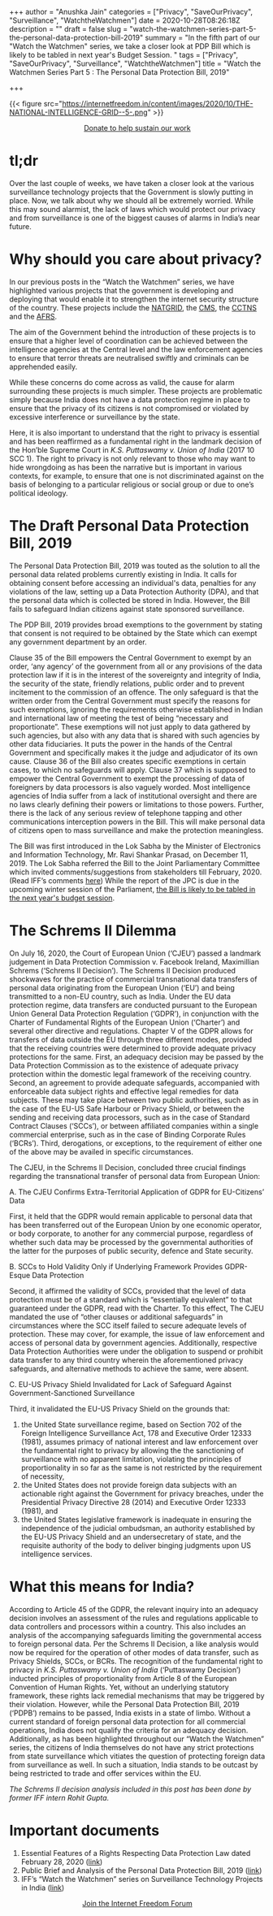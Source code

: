 +++
author = "Anushka Jain"
categories = ["Privacy", "SaveOurPrivacy", "Surveillance", "WatchtheWatchmen"]
date = 2020-10-28T08:26:18Z
description = ""
draft = false
slug = "watch-the-watchmen-series-part-5-the-personal-data-protection-bill-2019"
summary = "In the fifth part of our \"Watch the Watchmen\" series, we take a closer look at PDP Bill which is likely to be tabled in next year's Budget Session. "
tags = ["Privacy", "SaveOurPrivacy", "Surveillance", "WatchtheWatchmen"]
title = "Watch the Watchmen Series Part 5 : The Personal Data Protection Bill, 2019"

+++


{{< figure src="https://internetfreedom.in/content/images/2020/10/THE-NATIONAL-INTELLIGENCE-GRID--5-.png" >}}



<div style="text-align:center;">
    <a href="https://internetfreedom.in/donate/" class="button">Donate to help sustain our work</a>
</div>



# tl;dr

Over the last couple of weeks, we have taken a closer look at the various surveillance technology projects that the Government is slowly putting in place. Now, we talk about why we should all be extremely worried. While this may sound alarmist, the lack of laws which would protect our privacy and from surveillance is one of the biggest causes of alarms in India’s near future. 

# Why should you care about privacy?

In our previous posts in the “Watch the Watchmen” series, we have highlighted various projects that the government is developing and deploying that would enable it to strengthen the internet security structure of the country. These projects include the [NATGRID](https://internetfreedom.in/watch-the-watchmen-part-1-the-national-intelligence-grid/), the [CMS](https://internetfreedom.in/watch-the-watchmen-series-part-2-the-centralised-monitoring-system/), the [CCTNS](https://internetfreedom.in/watch-the-watchmen-part-3/) and the [AFRS](https://internetfreedom.in/watch-the-watchmen-series-part-4-the-national-automated-facial-recognition-system/). 

The aim of the Government behind the introduction of these projects is to ensure that a higher level of coordination can be achieved between the intelligence agencies at the Central level and the law enforcement agencies to ensure that terror threats are neutralised swiftly and criminals can be apprehended easily. 

While these concerns do come across as valid, the cause for alarm surrounding these projects is much simpler. These projects are problematic simply because India does not have a data protection regime in place to ensure that the privacy of its citizens is not compromised or violated by excessive interference or surveillance by the state. 

Here, it is also important to understand that the right to privacy is essential and has been reaffirmed as a fundamental right in the landmark decision of the Hon’ble Supreme Court in _K.S. Puttaswamy v. Union of India_ (2017 10 SCC 1). The right to privacy is not only relevant to those who may want to hide wrongdoing as has been the narrative but is important in various contexts, for example, to ensure that one is not discriminated against on the basis of belonging to a particular religious or social group or due to one’s political ideology. 

# The Draft Personal Data Protection Bill, 2019

The Personal Data Protection Bill, 2019 was touted as the solution to all the personal data related problems currently existing in India. It calls for obtaining consent before accessing an individual's data, penalties for any violations of the law, setting up a Data Protection Authority (DPA), and that the personal data which is collected be stored in India. However, the Bill fails to safeguard Indian citizens against state sponsored surveillance.

The PDP Bill, 2019 provides broad exemptions to the government by stating that consent is not required to be obtained by the State which can exempt any government department by an order.

Clause 35 of the Bill empowers the Central Government to exempt by an order, ‘any agency’ of the government from all or any provisions of the data protection law if it is in the interest of the sovereignty and integrity of India, the security of the state, friendly relations, public order and to prevent incitement to the commission of an offence. The only safeguard is that the written order from the Central Government must specify the reasons for such exemptions, ignoring the requirements otherwise established in Indian and international law of meeting the test of being “necessary and proportionate”. These exemptions will not just apply to data gathered by such agencies, but also with any data that is shared with such agencies by other data fiduciaries. It puts the power in the hands of the Central Government and specifically makes it the judge and adjudicator of its own cause. Clause 36 of the Bill also creates specific exemptions in certain cases, to which no safeguards will apply. Clause 37 which is supposed to empower the Central Government to exempt the processing of data of foreigners by data processors is also vaguely worded. Most intelligence agencies of India suffer from a lack of institutional oversight and there are no laws clearly defining their powers or limitations to those powers. Further, there is the lack of any serious review of telephone tapping and other communications interception powers in the Bill. This will make personal data of citizens open to mass surveillance and make the protection meaningless. 

The Bill was first introduced in the Lok Sabha by the Minister of Electronics and Information Technology, Mr. Ravi Shankar Prasad, on December 11, 2019. The Lok Sabha referred the Bill to the Joint Parliamentary Committee which invited comments/suggestions from stakeholders till February, 2020. (Read IFF’s comments [here](https://internetfreedom.in/essential-features-of-a-rights-respecting-data-protection-law/)) While the report of the JPC is due in the upcoming winter session of the Parliament, [the Bill is likely to be tabled in the next year's budget session](https://economictimes.indiatimes.com/tech/internet/personal-data-protection-bill-likely-to-be-tabled-in-parliament-in-budget-session/articleshow/78477401.cms?from=mdr). 

# The Schrems II Dilemma

On July 16, 2020, the Court of European Union (‘CJEU’) passed a landmark judgement in Data Protection Commission v. Facebook Ireland, Maximillian Schrems (‘Schrems II Decision’). The Schrems II Decision produced shockwaves for the practice of commercial transnational data transfers of personal data originating from the European Union (‘EU’) and being transmitted to a non-EU country, such as India. Under the EU data protection regime, data transfers are conducted pursuant to the European Union General Data Protection Regulation (‘GDPR’), in conjunction with the Charter of Fundamental Rights of the European Union (‘Charter’) and several other directive and regulations. Chapter V of the GDPR allows for transfers of data outside the EU through three different modes, provided that the receiving countries were determined to provide adequate privacy protections for the same. First, an adequacy decision may be passed by the Data Protection Commission as to the existence of adequate privacy protection within the domestic legal framework of the receiving country. Second, an agreement to provide adequate safeguards, accompanied with enforceable data subject rights and effective legal remedies for data subjects. These may take place between two public authorities, such as in the case of the EU-US Safe Harbour or Privacy Shield, or between the sending and receiving data processors, such as in the case of Standard Contract Clauses (‘SCCs’), or between affiliated companies within a single commercial enterprise, such as in the case of Binding Corporate Rules (‘BCRs’). Third, derogations, or exceptions, to the requirement of either one of the above may be availed in specific circumstances. 

The CJEU, in the Schrems II Decision, concluded three crucial findings regarding the transnational transfer of personal data from European Union:

A. The CJEU Confirms Extra-Territorial Application of GDPR for EU-Citizens’ Data

First, it held that the GDPR would remain applicable to personal data that has been transferred out of the European Union by one economic operator, or body corporate, to another for any commercial purpose, regardless of whether such data may be processed by the governmental authorities of the latter for the purposes of public security, defence and State security. 

B. SCCs to Hold Validity Only if Underlying Framework Provides GDPR-Esque Data Protection

Second, it affirmed the validity of SCCs, provided that the level of data protection must be of a standard which is “essentially equivalent” to that guaranteed under the GDPR, read with the Charter. To this effect, The CJEU mandated the use of “other clauses or additional safeguards” in circumstances where the SCC itself failed to secure adequate levels of protection. These may cover, for example, the issue of law enforcement and access of personal data by government agencies. Additionally, respective Data Protection Authorities were under the obligation to suspend or prohibit data transfer to any third country wherein the aforementioned privacy safeguards, and alternative methods to achieve the same, were absent. 

C. EU-US Privacy Shield Invalidated for Lack of Safeguard Against Government-Sanctioned Surveillance

Third, it invalidated the EU-US Privacy Shield on the grounds that:

1. the United State surveillance regime, based on  Section 702 of the Foreign Intelligence Surveillance Act, 178 and Executive Order 12333 (1981), assumes primacy of national interest and law enforcement over the fundamental right to privacy by allowing the the sanctioning of surveillance with no apparent limitation, violating the principles of proportionality in so far as the same is not restricted by the requirement of necessity,
2. the United States does not provide foreign data subjects with an actionable right against the Government for privacy breaches, under the Presidential Privacy Directive 28 (2014) and Executive Order 12333 (1981), and
3. the United States legislative framework is inadequate in ensuring the independence of the judicial ombudsman, an authority established by the EU-US Privacy Shield and an undersecretary of state, and the requisite authority of the body to deliver binging judgments upon US intelligence services.

# What this means for India?

According to Article 45 of the GDPR, the relevant inquiry into an adequacy decision involves an assessment of the rules and regulations applicable to data controllers and processors within a country. This also includes an analysis of the accompanying safeguards limiting the governmental access to foreign personal data. Per the Schrems II Decision, a like analysis would now be required for the operation of other modes of data transfer, such as Privacy Shields, SCCs, or BCRs. The recognition of the fundamental right to privacy in _K.S. Puttaswamy v. Union of India_ (‘Puttaswamy Decision’) inducted principles of proportionality from Article 8 of the European Convention of Human Rights. Yet, without an underlying statutory framework, these rights lack remedial mechanisms that may be triggered by their violation. However, while the Personal Data Protection Bill, 2019 (‘PDPB’) remains to be passed, India exists in a state of limbo. Without a current standard of foreign personal data protection for all commercial operations, India does not qualify the criteria for an adequacy decision. Additionally, as has been highlighted throughout our “Watch the Watchmen” series, the citizens of India themselves do not have any strict protections from state surveillance which vitiates the question of protecting foreign data from surveillance as well.  In such a situation, India stands to be outcast by being restricted to trade and offer services within the EU. 

_The Schrems II decision analysis included in this post has been done by former IFF intern Rohit Gupta._

# Important documents

1. Essential Features of a Rights Respecting Data Protection Law dated February 28, 2020 ([link](https://internetfreedom.in/essential-features-of-a-rights-respecting-data-protection-law/))
2. Public Brief and Analysis of the Personal Data Protection Bill, 2019 ([link](https://saveourprivacy.in/media/all/Brief-PDP-Bill-25.12.2020.pdf))
3. IFF’s “Watch the Watchmen” series on Surveillance Technology Projects in India ([link](https://internetfreedom.in/tag/watchthewatchmen/))

<div style="text-align:center;">
    <a href="https://forum.internetfreedom.in/" class="button">Join the Internet Freedom Forum</a>
</div>



